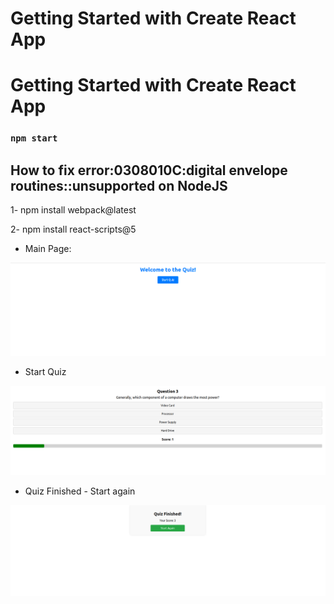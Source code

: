 # Getting Started with Create React App

# Getting Started with Create React App


### `npm start`

## How to fix error:0308010C:digital envelope routines::unsupported on NodeJS

1-  npm install webpack@latest

2-  npm install react-scripts@5



- Main Page:

![Alt Text](images/quiz1.png)

- Start Quiz

![Alt Text](images/quiz2.png)

- Quiz Finished - Start again

![Alt Text](images/quiz3.png)

